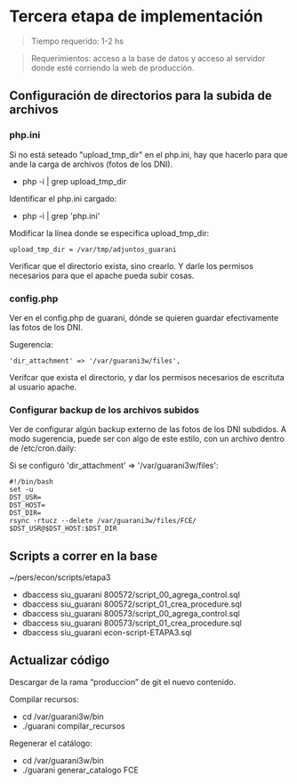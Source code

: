 # Tercera etapa de implementación

> Tiempo requerido: 1-2 hs 

> Requerimientos: acceso a la base de datos y acceso al servidor donde esté corriendo la web de producción.

## Configuración de directorios para la subida de archivos

### php.ini
Si no está seteado "upload_tmp_dir" en el php.ini, hay que hacerlo para que ande la carga de archivos (fotos de los DNI).
- php -i | grep upload_tmp_dir

Identificar el php.ini cargado:
- php -i | grep 'php.ini'

Modificar la línea donde se especifica upload_tmp_dir:
```
upload_tmp_dir = /var/tmp/adjuntos_guarani
```
Verificar que el directorio exista, sino crearlo. Y darle los permisos necesarios para que el apache pueda subir cosas. 


### config.php
Ver en el config.php de guarani, dónde se quieren guardar efectivamente las fotos de los DNI.

Sugerencia: 
```
'dir_attachment' => '/var/guarani3w/files',
```
Verifcar que exista el directorio, y dar los permisos necesarios de escrituta al usuario apache. 


### Configurar backup de los archivos subidos

Ver de configurar algún backup externo de las fotos de los DNI subdidos. 
A modo sugerencia, puede ser con algo de este estilo, con un archivo dentro de /etc/cron.daily:

Si se configuró 'dir_attachment' => '/var/guarani3w/files':
```
#!/bin/bash
set -u
DST_USR=
DST_HOST=
DST_DIR=
rsync -rtucz --delete /var/guarani3w/files/FCE/ $DST_USR@$DST_HOST:$DST_DIR
```
## Scripts a correr en la base 

~/pers/econ/scripts/etapa3

- dbaccess siu_guarani 800572/script_00_agrega_control.sql
- dbaccess siu_guarani 800572/script_01_crea_procedure.sql
- dbaccess siu_guarani 800573/script_00_agrega_control.sql
- dbaccess siu_guarani 800573/script_01_crea_procedure.sql
- dbaccess siu_guarani econ-script-ETAPA3.sql

## Actualizar código 

Descargar de la rama “produccion” de git el nuevo contenido.

Compilar recursos: 
- cd /var/guarani3w/bin 
- ./guarani compilar_recursos

Regenerar el catálogo: 
- cd /var/guarani3w/bin 
- ./guarani generar_catalogo FCE
